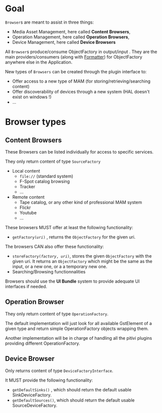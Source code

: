 # Goal

`Browser`s are meant to assist in three things:

-   Media Asset Management, here called **Content Browsers**,
-   Operation Management, here called **Operation Browsers**,
-   Device Management, here called **Device Browsers**

All `Browser`s produce/consume ObjectFactory in output/input . They are
the main providers/consumers (along with
[Formatter](design/2008_design/2008_Architectural_Redesign/Formatter.md
)) for ObjectFactory
anywhere else in the Application.

New types of `Browsers` can be created through the plugin interface to:

-   Offer access to a new type of MAM (for storing/retrieving/searching
    content)
-   Offer discoverability of devices through a new system (HAL doesn't
    exist on windows !)
-   ...

# Browser types

## Content Browsers

These Browsers can be listed individually for access to specific
services.

They only return content of type `SourceFactory`

-   Local content
    -   `file://` (standard system)
    -   F-Spot catalog browsing
    -   Tracker
    -   ...
-   Remote content
    -   Tape catalog, or any other kind of professional MAM system
    -   Flickr
    -   Youtube
    -   ...

These browsers MUST offer at least the following functionality:

-   `getFactory(`*`uri`*`)` , returns the `ObjectFactory` for the given
    uri.

The browsers CAN also offer these functionality:

-   `storeFactory(`*`factory`*`, `*`uri`*`)`, stores the given
    `ObjectFactory` with the given uri. It returns an `ObjectFactory`
    which might be the same as the input, or a new one, or a a temporary
    new one.
-   Searching/Browsing functionnalities

Browsers should use the **UI Bundle** system to provide adequate UI
interfaces if needed.

## Operation Browser

They only return content of type `OperationFactory`.

The default implementation will just look for all available GstElement
of a given type and return simple OperationFactory objects wrapping
them.

Another implementation will be in charge of handling all the pitivi
plugins providing different OperationFactory.

## Device Browser

Only returns content of type `DeviceFactoryInterface`.

It MUST provide the following functionality:

-   `getDefaultSinks()` , which should return the default usable
    SinkDeviceFactory.
-   `getDefaultSources()`, which should return the default usable
    SourceDeviceFactory.
